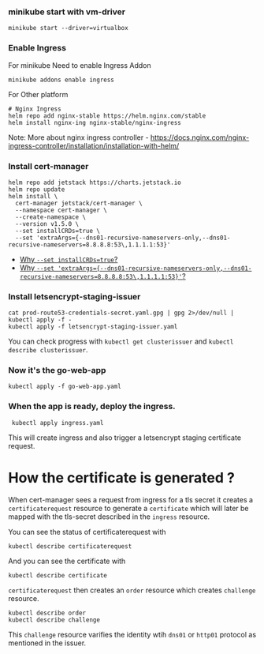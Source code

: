 ### minikube start with vm-driver

```shell
minikube start --driver=virtualbox
```

### Enable Ingress

For minikube Need to enable Ingress Addon 
```shell
minikube addons enable ingress
```

For Other platform
```shell
# Nginx Ingress
helm repo add nginx-stable https://helm.nginx.com/stable
helm install nginx-ing nginx-stable/nginx-ingress
```

Note: More about nginx ingress controller - https://docs.nginx.com/nginx-ingress-controller/installation/installation-with-helm/

### Install cert-manager

```shell
helm repo add jetstack https://charts.jetstack.io
helm repo update
helm install \
  cert-manager jetstack/cert-manager \
  --namespace cert-manager \
  --create-namespace \
  --version v1.5.0 \
  --set installCRDs=true \
  --set 'extraArgs={--dns01-recursive-nameservers-only,--dns01-recursive-nameservers=8.8.8.8:53\,1.1.1.1:53}'
```

- [Why `--set installCRDs=true`?](https://github.com/jetstack/cert-manager/issues/3246)
- [Why `--set 'extraArgs={--dns01-recursive-nameservers-only,--dns01-recursive-nameservers=8.8.8.8:53\,1.1.1.1:53}'`?](https://stackoverflow.com/questions/60989753/cert-manager-is-failing-with-waiting-for-dns-01-challenge-propagation-could-not)


### Install letsencrypt-staging-issuer

```shell
cat prod-route53-credentials-secret.yaml.gpg | gpg 2>/dev/null | kubectl apply -f -
kubectl apply -f letsencrypt-staging-issuer.yaml
```

You can check progress with `kubectl get clusterissuer` and `kubectl describe clusterissuer`.

### Now it's the go-web-app

```shell
kubectl apply -f go-web-app.yaml
```

### When the app is ready, deploy the ingress. 

```shell
 kubectl apply ingress.yaml
```

This will create ingress and also trigger a letsencrypt staging certificate request.

# How the certificate is generated ? 

When cert-manager sees a request from ingress for a tls secret it creates a `certificaterequest` resource to generate a `certificate` which will later be mapped with the tls-secret described in the `ingress` resource.

You can see the status of certificaterequest with 

```shell
kubectl describe certificaterequest
```

And you can see the certificate with 

```shell
kubectl describe certificate
```

`certificaterequest` then creates an `order` resource which creates `challenge` resource.

```shell
kubectl describe order
kubectl describe challenge
```

This `challenge` resource varifies the identity wtih `dns01` or `http01` protocol as mentioned in the issuer.



